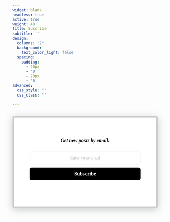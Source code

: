 ```yaml
---
widget: blank
headless: true
active: true
weight: 40
title: Suscribe
subtitle: ''
design:
  columns: '2'
  background:
    text_color_light: false
  spacing:
    padding:
      - 20px
      - '0'
      - 20px
      - '0'
advanced:
  css_style: ''
  css_class: ''

---
```

<style>
      @import url('https://fonts.googleapis.com/css?family=Montserrat:300,400,500,700');
      .form-preview {
      display: block;
      margin-top: 30px;
      padding: 40px 50px 40px 50px;
      max-width: 350px;
      min-height: 200px;
      border-radius: 6px;
      box-shadow: 0 5px 25px rgba(34, 60, 47, 0.25);
      }
      .form-preview .preview-heading {
      width: 100%;
      }
      .form-preview .preview-input-field {
      margin-top: 20px;
      width: 100%;
      }
      .form-preview .preview-input-field input {
      width: 100%;
      height: 40px;
      border-radius: 6px;
      border: 2px solid #e9e8e8;
      background-color: #fff;
      outline: none;
      }
      .form-preview .preview-input-field input::placeholder, .form-preview .preview-input-field input {
      opacity: 0.5;
      color: #000;
      font-family: "Montserrat";
      font-size: 14px;
      font-weight: 500;
      line-height: 20px;
      text-align: center;
      }
      .form-preview .preview-submit-button {
      margin-top: 10px;
      width: 100%;
      }
      .form-preview .preview-submit-button button {
      width: 100%;
      height: 40px;
      border: 0;
      border-radius: 6px;
      line-height: 0px;
      }
      .form-preview .preview-submit-button button:hover {
      cursor: pointer;
      }

      </style><form data-v-dbd5f0a2="" action="https://api.follow.it/subscription-form/N1Jza3ZZZ2FaWmxyTkFpMkFNK1o1MWJ1SGUyRjBUYnRpc2lVR0s2eFNrTjl6N0luVVM3azNnNUJmMGh2N3pBSm9pOEVqZGFJY1ZZbXgvSjV1Y1lLTjdZYWRMUzRlT1BvQ2hYUlRmMHRYSytHc0hqWHdHOXFEbXJ3UkVLWG9FdU58S1RiMzNvVWwwT1RETjhPWTNtWC80SjNONFlnVFFYd0I2R25JcVgvZ1NrZz0=/8" method="post"><div data-v-dbd5f0a2="" class="form-preview" style="background-color: rgb(255, 255, 255); border-style: solid; border-width: 5px; border-color: rgb(204, 204, 204); position: relative;"><div data-v-dbd5f0a2="" class="preview-heading"><h5 data-v-dbd5f0a2="" style="font-family: Montserrat; font-weight: bold; color: rgb(0, 0, 0); font-size: 16px; text-align: center;">Get new posts by email:</h5></div> <div data-v-dbd5f0a2="" class="preview-input-field"><input data-v-dbd5f0a2="" type="email" name="email" placeholder="Enter your email" spellcheck="false"></div> <div data-v-dbd5f0a2="" class="preview-submit-button"><button data-v-dbd5f0a2="" type="submit" style="font-family: Montserrat; font-weight: bold; color: rgb(255, 255, 255); font-size: 16px; text-align: center; background-color: rgb(0, 0, 0);">Subscribe</button></div></div></form>
